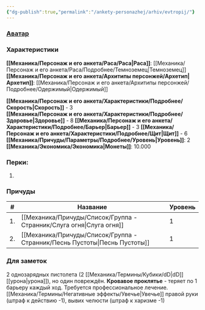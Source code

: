 ```yaml
---
{"dg-publish":true,"permalink":"/ankety-personazhej/arhiv/evtropij/"}
---
```


### [Аватар](Евтропий.jpg)
### Характеристики
**[[Механика/Персонаж и его анкета/Раса/Раса\|Раса]]**: [[Механика/Персонаж и его анкета/Раса/Подробнее/Темноземец\|Темноземец]]
**[[Механика/Персонаж и его анкета/Архитипы персонжей/Архетип\|Архетип]]**: [[Механика/Персонаж и его анкета/Архитипы персонжей/Подробнее/Одержимый\|Одержимый]]

 **[[Механика/Персонаж и его анкета/Характеристики/Подробнее/Скорость\|Скорость]]** - 3  
 **[[Механика/Персонаж и его анкета/Характеристики/Подробнее/Здоровье\|Здоровье]]** - 8
 **[[Механика/Персонаж и его анкета/Характеристики/Подробнее/Барьер\|Барьер]]** - 3
 **[[Механика/Персонаж и его анкета/Характеристики/Подробнее/Щит\|Щит]]** - 6  
 **[[Механика/Причуды/Параметры/Подробнее/Уровень\|Уровень]]**: 2
**[[Механика/Экономика/Экономика\|Монеты]]**: 10.000  

### Перки:
1. 

### Причуды

| #   | Название          | Уровень |
| --- | ----------------- | ------- |
| 1.  | [[Механика/Причуды/Список/Группа - Странник/Слуга огня\|Слуга огня]]    | 1       |
| 2.  | [[Механика/Причуды/Список/Группа - Странник/Песнь Пустоты\|Песнь Пустоты]] | 1       |


### Для заметок
2 однозарядных пистолета (2 [[Механика/Термины/Кубики/dD\|dD]] [[урона\|урона]]), но один повреждён.
**Кровавое проклятье** - теряет по 1 барьеру каждый ход. Требуется профессиональное лечение.
[[Механика/Термины/Негативные эффекты/Увечье\|Увечье]] правой руки (штраф к действию -1), вывих челюсти (штраф к харизме -1)

